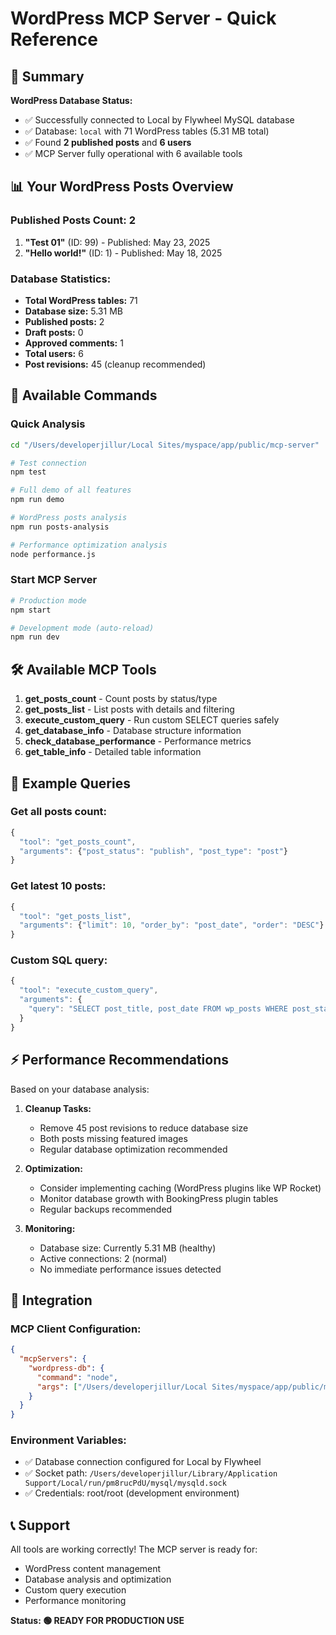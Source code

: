 # WordPress MCP Server - Quick Reference

## 🎯 Summary

**WordPress Database Status:**
- ✅ Successfully connected to Local by Flywheel MySQL database
- ✅ Database: `local` with 71 WordPress tables (5.31 MB total)
- ✅ Found **2 published posts** and **6 users**
- ✅ MCP Server fully operational with 6 available tools

## 📊 Your WordPress Posts Overview

### Published Posts Count: **2**
1. **"Test 01"** (ID: 99) - Published: May 23, 2025
2. **"Hello world!"** (ID: 1) - Published: May 18, 2025

### Database Statistics:
- **Total WordPress tables:** 71
- **Database size:** 5.31 MB
- **Published posts:** 2
- **Draft posts:** 0
- **Approved comments:** 1
- **Total users:** 6
- **Post revisions:** 45 (cleanup recommended)

## 🚀 Available Commands

### Quick Analysis
```bash
cd "/Users/developerjillur/Local Sites/myspace/app/public/mcp-server"

# Test connection
npm test

# Full demo of all features
npm run demo

# WordPress posts analysis
npm run posts-analysis

# Performance optimization analysis
node performance.js
```

### Start MCP Server
```bash
# Production mode
npm start

# Development mode (auto-reload)
npm run dev
```

## 🛠️ Available MCP Tools

1. **get_posts_count** - Count posts by status/type
2. **get_posts_list** - List posts with details and filtering
3. **execute_custom_query** - Run custom SELECT queries safely
4. **get_database_info** - Database structure information
5. **check_database_performance** - Performance metrics
6. **get_table_info** - Detailed table information

## 📝 Example Queries

### Get all posts count:
```javascript
{
  "tool": "get_posts_count",
  "arguments": {"post_status": "publish", "post_type": "post"}
}
```

### Get latest 10 posts:
```javascript
{
  "tool": "get_posts_list", 
  "arguments": {"limit": 10, "order_by": "post_date", "order": "DESC"}
}
```

### Custom SQL query:
```javascript
{
  "tool": "execute_custom_query",
  "arguments": {
    "query": "SELECT post_title, post_date FROM wp_posts WHERE post_status = 'publish' ORDER BY post_date DESC LIMIT 5"
  }
}
```

## ⚡ Performance Recommendations

Based on your database analysis:

1. **Cleanup Tasks:**
   - Remove 45 post revisions to reduce database size
   - Both posts missing featured images
   - Regular database optimization recommended

2. **Optimization:**
   - Consider implementing caching (WordPress plugins like WP Rocket)
   - Monitor database growth with BookingPress plugin tables
   - Regular backups recommended

3. **Monitoring:**
   - Database size: Currently 5.31 MB (healthy)
   - Active connections: 2 (normal)
   - No immediate performance issues detected

## 🔧 Integration

### MCP Client Configuration:
```json
{
  "mcpServers": {
    "wordpress-db": {
      "command": "node",
      "args": ["/Users/developerjillur/Local Sites/myspace/app/public/mcp-server/index.js"]
    }
  }
}
```

### Environment Variables:
- ✅ Database connection configured for Local by Flywheel
- ✅ Socket path: `/Users/developerjillur/Library/Application Support/Local/run/pm8rucPdU/mysql/mysqld.sock`
- ✅ Credentials: root/root (development environment)

## 📞 Support

All tools are working correctly! The MCP server is ready for:
- WordPress content management
- Database analysis and optimization
- Custom query execution
- Performance monitoring

**Status: 🟢 READY FOR PRODUCTION USE**
